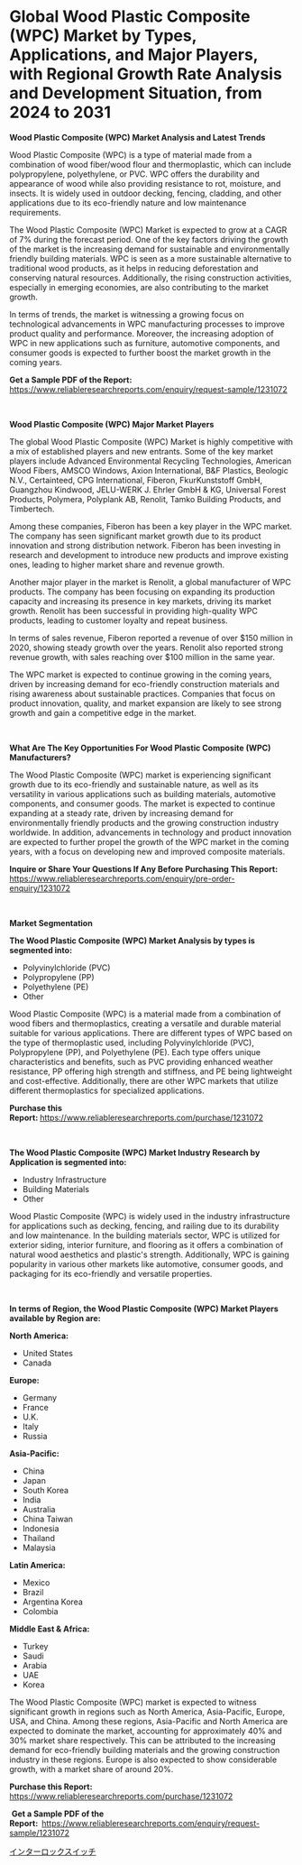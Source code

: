 <p><h1>Global Wood Plastic Composite (WPC) Market by Types, Applications, and Major Players, with Regional Growth Rate Analysis and Development Situation, from 2024 to 2031</h1></p><p><strong>Wood Plastic Composite (WPC) Market Analysis and Latest Trends</strong></p>
<p><p>Wood Plastic Composite (WPC) is a type of material made from a combination of wood fiber/wood flour and thermoplastic, which can include polypropylene, polyethylene, or PVC. WPC offers the durability and appearance of wood while also providing resistance to rot, moisture, and insects. It is widely used in outdoor decking, fencing, cladding, and other applications due to its eco-friendly nature and low maintenance requirements.</p><p>The Wood Plastic Composite (WPC) Market is expected to grow at a CAGR of 7% during the forecast period. One of the key factors driving the growth of the market is the increasing demand for sustainable and environmentally friendly building materials. WPC is seen as a more sustainable alternative to traditional wood products, as it helps in reducing deforestation and conserving natural resources. Additionally, the rising construction activities, especially in emerging economies, are also contributing to the market growth.</p><p>In terms of trends, the market is witnessing a growing focus on technological advancements in WPC manufacturing processes to improve product quality and performance. Moreover, the increasing adoption of WPC in new applications such as furniture, automotive components, and consumer goods is expected to further boost the market growth in the coming years.</p></p>
<p><strong>Get a Sample PDF of the Report:&nbsp;</strong> <a href="https://www.reliableresearchreports.com/enquiry/request-sample/1231072">https://www.reliableresearchreports.com/enquiry/request-sample/1231072</a></p>
<p>&nbsp;</p>
<p><strong>Wood Plastic Composite (WPC) Major Market Players</strong></p>
<p><p>The global Wood Plastic Composite (WPC) Market is highly competitive with a mix of established players and new entrants. Some of the key market players include Advanced Environmental Recycling Technologies, American Wood Fibers, AMSCO Windows, Axion International, B&F Plastics, Beologic N.V., Certainteed, CPG International, Fiberon, FkurKunststoff GmbH, Guangzhou Kindwood, JELU-WERK J. Ehrler GmbH & KG, Universal Forest Products, Polymera, Polyplank AB, Renolit, Tamko Building Products, and Timbertech.</p><p>Among these companies, Fiberon has been a key player in the WPC market. The company has seen significant market growth due to its product innovation and strong distribution network. Fiberon has been investing in research and development to introduce new products and improve existing ones, leading to higher market share and revenue growth.</p><p>Another major player in the market is Renolit, a global manufacturer of WPC products. The company has been focusing on expanding its production capacity and increasing its presence in key markets, driving its market growth. Renolit has been successful in providing high-quality WPC products, leading to customer loyalty and repeat business.</p><p>In terms of sales revenue, Fiberon reported a revenue of over $150 million in 2020, showing steady growth over the years. Renolit also reported strong revenue growth, with sales reaching over $100 million in the same year.</p><p>The WPC market is expected to continue growing in the coming years, driven by increasing demand for eco-friendly construction materials and rising awareness about sustainable practices. Companies that focus on product innovation, quality, and market expansion are likely to see strong growth and gain a competitive edge in the market.</p></p>
<p>&nbsp;</p>
<p><strong>What Are The Key Opportunities For Wood Plastic Composite (WPC) Manufacturers?</strong></p>
<p><p>The Wood Plastic Composite (WPC) market is experiencing significant growth due to its eco-friendly and sustainable nature, as well as its versatility in various applications such as building materials, automotive components, and consumer goods. The market is expected to continue expanding at a steady rate, driven by increasing demand for environmentally friendly products and the growing construction industry worldwide. In addition, advancements in technology and product innovation are expected to further propel the growth of the WPC market in the coming years, with a focus on developing new and improved composite materials.</p></p>
<p><strong>Inquire or Share Your Questions If Any Before Purchasing This Report:</strong> <a href="https://www.reliableresearchreports.com/enquiry/pre-order-enquiry/1231072">https://www.reliableresearchreports.com/enquiry/pre-order-enquiry/1231072</a></p>
<p>&nbsp;</p>
<p><strong>Market Segmentation</strong></p>
<p><strong>The Wood Plastic Composite (WPC) Market Analysis by types is segmented into:</strong></p>
<p><ul><li>Polyvinylchloride (PVC)</li><li>Polypropylene (PP)</li><li>Polyethylene (PE)</li><li>Other</li></ul></p>
<p><p>Wood Plastic Composite (WPC) is a material made from a combination of wood fibers and thermoplastics, creating a versatile and durable material suitable for various applications. There are different types of WPC based on the type of thermoplastic used, including Polyvinylchloride (PVC), Polypropylene (PP), and Polyethylene (PE). Each type offers unique characteristics and benefits, such as PVC providing enhanced weather resistance, PP offering high strength and stiffness, and PE being lightweight and cost-effective. Additionally, there are other WPC markets that utilize different thermoplastics for specialized applications.</p></p>
<p><strong>Purchase this Report:&nbsp;</strong><a href="https://www.reliableresearchreports.com/purchase/1231072">https://www.reliableresearchreports.com/purchase/1231072</a></p>
<p>&nbsp;</p>
<p><strong>The Wood Plastic Composite (WPC) Market Industry Research by Application is segmented into:</strong></p>
<p><ul><li>Industry Infrastructure</li><li>Building Materials</li><li>Other</li></ul></p>
<p><p>Wood Plastic Composite (WPC) is widely used in the industry infrastructure for applications such as decking, fencing, and railing due to its durability and low maintenance. In the building materials sector, WPC is utilized for exterior siding, interior furniture, and flooring as it offers a combination of natural wood aesthetics and plastic's strength. Additionally, WPC is gaining popularity in various other markets like automotive, consumer goods, and packaging for its eco-friendly and versatile properties.</p></p>
<p>&nbsp;</p>
<p><strong>In terms of Region, the Wood Plastic Composite (WPC) Market Players available by Region are:</strong></p>
<p>
    <p> <strong> North America: </strong>
        <ul>
            <li>United States</li>
            <li>Canada</li>
        </ul>
        </p> 
    <p> <strong> Europe: </strong>
        <ul>
            <li>Germany</li>
            <li>France</li>
            <li>U.K.</li>
            <li>Italy</li>
            <li>Russia</li>
        </ul>
        </p> 
    <p> <strong> Asia-Pacific: </strong>
        <ul>
            <li>China</li>
            <li>Japan</li>
            <li>South Korea</li>
            <li>India</li>
            <li>Australia</li>
            <li>China Taiwan</li>
            <li>Indonesia</li>
            <li>Thailand</li>
            <li>Malaysia</li>
        </ul>
        </p> 
    <p> <strong> Latin America: </strong>
        <ul>
            <li>Mexico</li>
            <li>Brazil</li>
            <li>Argentina Korea</li>
            <li>Colombia</li>
        </ul>
        </p> 
    <p> <strong> Middle East & Africa: </strong>
        <ul>
            <li>Turkey</li>
            <li>Saudi</li>
            <li>Arabia</li>
            <li>UAE</li>
            <li>Korea</li>
        </ul>
    </p>
    </p>
<p><p>The Wood Plastic Composite (WPC) market is expected to witness significant growth in regions such as North America, Asia-Pacific, Europe, USA, and China. Among these regions, Asia-Pacific and North America are expected to dominate the market, accounting for approximately 40% and 30% market share respectively. This can be attributed to the increasing demand for eco-friendly building materials and the growing construction industry in these regions. Europe is also expected to show considerable growth, with a market share of around 20%.</p></p>
<p><strong>Purchase this Report: </strong><a href="https://www.reliableresearchreports.com/purchase/1231072">https://www.reliableresearchreports.com/purchase/1231072</a></p>
<p>&nbsp;<strong>Get a Sample PDF of the Report:&nbsp;&nbsp;</strong><a href="https://www.reliableresearchreports.com/enquiry/request-sample/1231072">https://www.reliableresearchreports.com/enquiry/request-sample/1231072</a></p>
<p><strong></strong></p>
<p><p><a href="https://github.com/ppmazlotr77499/Market-Research-Report-List-1/blob/main/3444911618.md">インターロックスイッチ</a></p></p>